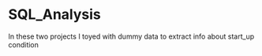 # SQL_Analysis
In these two projects I toyed with dummy data to extract info about start_up condition

